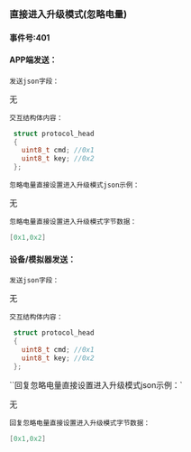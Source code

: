 ### 直接进入升级模式(忽略电量)

#### 事件号:401

#### APP端发送：

`发送json字段：`

无

`交互结构体内容：`

```c
 struct protocol_head
 {
   uint8_t cmd; //0x1
   uint8_t key; //0x2
 };
```

`忽略电量直接设置进入升级模式json示例：`

无

`忽略电量直接设置进入升级模式字节数据：`

```c
[0x1,0x2]
```



#### 设备/模拟器发送：

`发送json字段：`

无

`交互结构体内容：`

```c
 struct protocol_head
 {
   uint8_t cmd; //0x1
   uint8_t key; //0x2
 };
```

``回复忽略电量直接设置进入升级模式json示例：`

无

`回复忽略电量直接设置进入升级模式字节数据：`

```c
[0x1,0x2]
```

